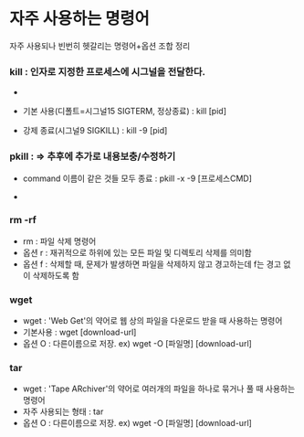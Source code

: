 # 자주 사용하는 명령어
자주 사용되나 빈번히 헷갈리는 명령어+옵션 조합 정리

### kill : 인자로 지정한 프로세스에 시그널을 전달한다.
- 
- 기본 사용(디폴트=시그널15 SIGTERM, 정상종료) : kill [pid]

- 강제 종료(시그널9 SIGKILL) : kill -9 [pid]

### pkill :  => 추후에 추가로 내용보충/수정하기
- command 이름이 같은 것들 모두 종료 : pkill -x -9 [프로세스CMD]

- 

### rm -rf
- rm : 파일 삭제 명령어
- 옵션 r : 재귀적으로 하위에 있는 모든 파일 및 디렉토리 삭제를 의미함
- 옵션 f : 삭제할 때, 문제가 발생하면 파일을 삭제하지 않고 경고하는데 f는 경고 없이 삭제하도록 함


### wget
- wget : 'Web Get'의 약어로 웹 상의 파일을 다운로드 받을 때 사용하는 명령어
- 기본사용 : wget [download-url]
- 옵션 O : 다른이름으로 저장. ex) wget -O [파일명] [download-url]


### tar
- wget : 'Tape ARchiver'의 약어로 여러개의 파일을 하나로 묶거나 풀 때 사용하는 명령어
- 자주 사용되는 형태 : tar 
- 옵션 O : 다른이름으로 저장. ex) wget -O [파일명] [download-url]
